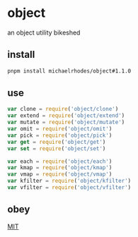 # object

an object utility bikeshed

## install
```sh
pnpm install michaelrhodes/object#1.1.0
```

## use
```js
var clone = require('object/clone')
var extend = require('object/extend')
var mutate = require('object/mutate')
var omit = require('object/omit')
var pick = require('object/pick')
var get = require('object/get')
var set = require('object/set')

var each = require('object/each')
var kmap = require('object/kmap')
var vmap = require('object/vmap')
var kfilter = require('object/kfilter')
var vfilter = require('object/vfilter')
```

## obey
[MIT](https://opensource.org/licenses/MIT)

